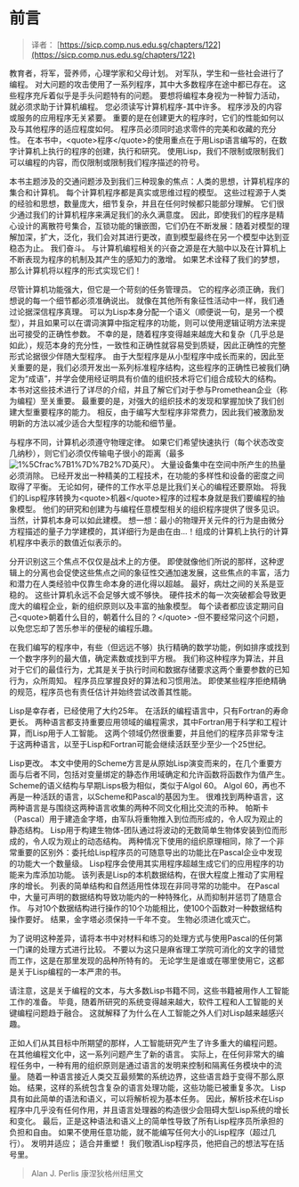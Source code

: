 # 前言

> 译者： [https://sicp.comp.nus.edu.sg/chapters/122](https://sicp.comp.nus.edu.sg/chapters/122)

 <matter>教育者，将军，营养师，心理学家和父母计划。 对军队，学生和一些社会进行了编程。 对大问题的攻击使用了一系列程序，其中大多数程序在途中都已存在。 这些程序充斥着似乎是手头问题特有的问题。 要想将编程本身视为一种智力活动，就必须求助于计算机编程。 您必须读写计算机程序-其中许多。 程序涉及的内容或服务的应用程序无关紧要。 重要的是在创建更大的程序时，它们的性能如何以及与其他程序的适应程度如何。 程序员必须同时追求零件的完美和收藏的充分性。 在本书中，&lt;quote&gt;程序&lt;/quote&gt;的使用重点在于用Lisp语言编写的，在数字计算机上执行的程序的创建，执行和研究。 使用Lisp，我们不限制或限制我们可以编程的内容，而仅限制或限制我们程序描述的符号。

本书主题涉及的交通问题涉及到我们三种现象的焦点：人类的思想，计算机程序的集合和计算机。 每个计算机程序都是真实或思维过程的模型。 这些过程源于人类的经验和思想，数量庞大，细节复杂，并且在任何时候都只能部分理解。 它们很少通过我们的计算机程序来满足我们的永久满意度。 因此，即使我们的程序是精心设计的离散符号集合，互锁功能的镶嵌图，它们仍在不断发展：随着对模型的理解加深，扩大，泛化，我们会对其进行更改，直到模型最终在另一个模型中达到亚稳态为止。 我们奋斗。 与计算机编程相关的兴奋之源是在大脑中以及在计算机上不断表现为程序的机制及其产生的感知力的激增。 如果艺术诠释了我们的梦想，那么计算机将以程序的形式实现它们！

尽管计算机功能强大，但它是一个苛刻的任务管理员。 它的程序必须正确，我们想说的每一个细节都必须准确说出。 就像在其他所有象征性活动中一样，我们通过论据深信程序真理。 可以为Lisp本身分配一个语义（顺便说一句，是另一个模型），并且如果可以在谓词演算中指定程序的功能，则可以使用逻辑证明方法来提出可接受的正确性参数。 不幸的是，随着程序变得越来越庞大和复杂（几乎总是如此），规范本身的充分性，一致性和正确性就容易受到质疑，因此正确性的完整形式论据很少伴随大型程序。 由于大型程序是从小型程序中成长而来的，因此至关重要的是，我们必须开发出一系列标准程序结构，这些程序的正确性已被我们确定为“成语”，并学会使用经证明具有价值的组织技术将它们组合成较大的结构。 本书对这些技术进行了详尽的介绍，并且了解它们对于参与Promethean企业（称为编程）至关重要。 最重要的是，对强大的组织技术的发现和掌握加快了我们创建大型重要程序的能力。 相反，由于编写大型程序非常费力，因此我们被激励发明新的方法以减少适合大型程序的功能和细节量。

与程序不同，计算机必须遵守物理定律。 如果它们希望快速执行（每个状态改变几纳秒），则它们必须仅传输电子很小的距离（最多![1%5Cfrac%7B1%7D%7B2%7D](../Images/6e96cd8c046940367f2a4b9ae63f9d67.jpg)英尺）。 大量设备集中在空间中所产生的热量必须消除。 已经开发出一种精美的工程技术，在功能的多样性和设备的密度之间取得了平衡。 无论如何，硬件的工作水平总是比我们关心的编程还要原始。 将我们的Lisp程序转换为&lt;quote&gt;机器&lt;/quote&gt;程序的过程本身就是我们要编程的抽象模型。 他们的研究和创建为与编程任意模型相关的组织程序提供了很多见识。 当然，计算机本身可以如此建模。 想一想：最小的物理开关元件的行为是由微分方程描述的量子力学建模的，其详细行为是由在由...！组成的计算机上执行的计算机程序中表示的数值近似表示的。

分开识别这三个焦点不仅仅是战术上的方便。 即使就像他们所说的那样，这种逻辑上的分离也会促使这些焦点之间的象征性交通加速发展，这些焦点的丰富，活力和潜力在人类经验中仅靠生命本身的进化得以超越。 最好，病灶之间的关系是亚稳的。 这些计算机永远不会足够大或不够快。 硬件技术的每一次突破都会导致更庞大的编程企业，新的组织原则以及丰富的抽象模型。 每个读者都应该定期问自己&lt;quote&gt;朝着什么目的，朝着什么目的？&lt;/quote&gt; -但不要经常问这个问题，以免您忘却了苦乐参半的便秘的编程乐趣。

在我们编写的程序中，有些（但远远不够）执行精确的数学功能，例如排序或找到一个数字序列的最大值，确定素数或找到平方根。 我们称这种程序为算法，并且对于它们的最佳行为，尤其是关于执行时间和数据存储要求这两个重要参数的已知行为，众所周知。 程序员应掌握良好的算法和习惯用法。 即使某些程序拒绝精确的规范，程序员也有责任估计并始终尝试改善其性能。

Lisp是幸存者，已经使用了大约25年。 在活跃的编程语言中，只有Fortran的寿命更长。 两种语言都支持重要应用领域的编程需求，其中Fortran用于科学和工程计算，而Lisp用于人工智能。 这两个领域仍然很重要，并且他们的程序员非常专注于这两种语言，以至于Lisp和Fortran可能会继续活跃至少至少一个25世纪。

Lisp更改。 本文中使用的Scheme方言是从原始Lisp演变而来的，在几个重要方面与后者不同，包括对变量绑定的静态作用域确定和允许函数将函数作为值产生。 Scheme的语义结构与早期Lisps极为相似，类似于Algol 60。 Algol 60，再也不再是一种活跃的语言，以Scheme和Pascal的基因为生。 很难找到两种语言，这两种语言是与围绕这两种语言收集的两种不同文化相比交流的币种。 帕斯卡（Pascal）用于建造金字塔，由军队将重物推入到位而形成的，令人叹为观止的静态结构。 Lisp用于构建生物体-团队通过将波动的无数简单生物体安装到位而形成的，令人叹为观止的动态结构。 两种情况下使用的组织原理相同，除了一个非常重要的区别外：委托给Lisp程序员的可随意导出的功能比在Pascal企业中发现的功能大一个数量级。 Lisp程序会使用其实用程序超越生成它们的应用程序的功能来为库添加功能。 该列表是Lisp的本机数据结构，在很大程度上推动了实用程序的增长。 列表的简单结构和自然适用性体现在非同寻常的功能中。 在Pascal中，大量可声明的数据结构导致功能内的一种特殊化，从而抑制并惩罚了随意合作。 与对10个数据结构进行操作的10个功能相比，使100个函数对一种数据结构操作要好。 结果，金字塔必须保持一千年不变。 生物必须进化或灭亡。

为了说明这种差异，请将本书中对材料和练习的处理方式与使用Pascal的任何第一门课的处理方式进行比较。 不要以为这只是麻省理工学院可消化的文字的错觉而工作，这是在那里发现的品种所特有的。 无论学生是谁或在哪里使用它，这都是关于Lisp编程的一本严肃的书。

请注意，这是关于编程的文本，与大多数Lisp书籍不同，这些书籍被用作人工智能工作的准备。 毕竟，随着所研究的系统变得越来越大，软件工程和人工智能的关键编程问题趋于融合。 这就解释了为什么在人工智能之外人们对Lisp越来越感兴趣。

正如人们从其目标中所期望的那样，人工智能研究产生了许多重大的编程问题。 在其他编程文化中，这一系列问题产生了新的语言。 实际上，在任何非常大的编程任务中，一种有用的组织原则是通过语言的发明来控制和隔离任务模块中的流量。 随着一种语言接近人类交互最频繁的系统边界，这些语言趋于变得不那么原始。 结果，这样的系统包含复杂的语言处理功能，这些功能已被重复多次。 Lisp具有如此简单的语法和语义，可以将解析视为基本任务。 因此，解析技术在Lisp程序中几乎没有任何作用，并且语言处理器的构造很少会阻碍大型Lisp系统的增长和变化。 最后，正是这种语法和语义上的简单性导致了所有Lisp程序员所承担的负担和自由。 如果不使用任意功能，就不能编写任何大小的Lisp程序（超过几行）。 发明并适应； 适合并重塑！ 我们敬酒Lisp程序员，他把自己的想法写在括号里。

> Alan J. Perlis 康涅狄格州纽黑文</matter>